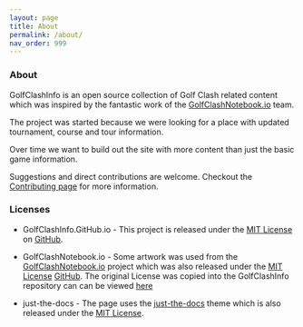 ```yaml
---
layout: page
title: About
permalink: /about/
nav_order: 999
---
```


### About

GolfClashInfo is an open source collection of Golf Clash related content which was inspired by the fantastic work of the <a href="https://golfclashnotebook.io/" target="_blank">GolfClashNotebook.io</a> team.

The project was started because we were looking for a place with updated tournament, course and tour information.

Over time we want to build out the site with more content than just the basic game information.

Suggestions and direct contributions are welcome. Checkout the [Contributing page](/contributing/) for more information.

### Licenses

* GolfClashInfo.GitHub.io - This project is released under the <a href="https://github.com/GolfClashInfo/golfclashinfo.github.io/blob/master/LICENSE" target="_blank">MIT License</a> on <a href="https://github.com/GolfClashInfo/golfclashinfo.github.io" target="_blank">GitHub</a>.

* GolfClashNotebook.io - Some artwork was used from the <a href="http://golfclashnotebook.io/" target="_blank">GolfClashNotebook.io</a> project which was also released under the <a href="https://github.com/GolfClashInfo/golfclashinfo.github.io/blob/master/LICENSE_GolfClashNotebook" target="_blank">MIT License</a> <a href="https://github.com/golf-clash-notebook/golf-clash-notebook.github.io" target="_blank">GitHub</a>. The original License was copied into the GolfClashInfo repository can can be viewed <a href="https://github.com/golf-clash-notebook/golf-clash-notebook.github.io" target="_blank">here</a>

* just-the-docs - The page uses the <a href="https://github.com/pmarsceill/just-the-docs" target="_blank">just-the-docs</a> theme which is also released under the <a href="https://github.com/GolfClashInfo/golfclashinfo.github.io/blob/master/LICENSE_just-the-docs" target="_blank">MIT License</a>.
